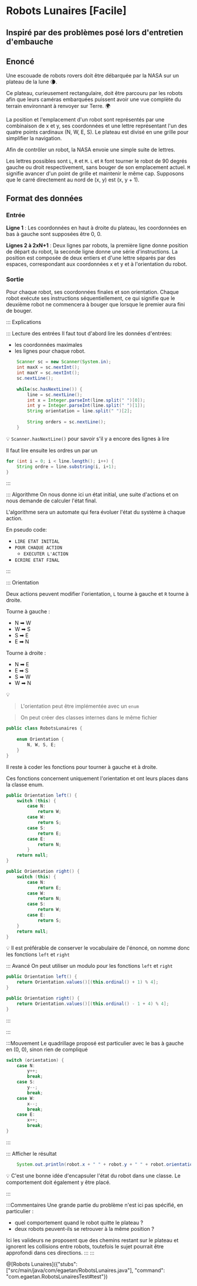 # Robots Lunaires [Facile]

## Inspiré par des problèmes posé lors d'entretien d'embauche

## Enoncé

Une escouade de robots rovers doit être débarquée par la NASA sur un plateau de la lune 🌘.

Ce plateau, curieusement rectangulaire, doit être parcouru par les robots afin que leurs caméras embarquées puissent avoir une vue complète du terrain environnant à renvoyer sur Terre. 🌍

La position et l'emplacement d'un robot sont représentés par une combinaison de x et y, ses coordonnées et une lettre représentant l'un des quatre points cardinaux (N, W, E, S). Le plateau est divisé en une grille pour simplifier la navigation.

Afin de contrôler un robot, la NASA envoie une simple suite de lettres. 

Les lettres possibles sont `L`, `R` et `M`. `L` et `R` font tourner le robot de 90 degrés gauche ou droit respectivement, sans bouger de son emplacement actuel. `M` signifie avancer d'un point de grille et maintenir le même cap.
Supposons que le carré directement au nord de (x, y) est (x, y + 1).

## Format des données

### Entrée

**Ligne 1** : Les coordonnées en haut à droite du plateau, les coordonnées en bas à gauche sont supposées être 0, 0.

**Lignes 2 à 2xN+1** : Deux lignes par robots, la première ligne donne position de départ du robot, la seconde ligne donne une série d'instructions. 
La position est composée de deux entiers et d'une lettre séparés par des espaces, correspondant aux coordonnées x et y et à l'orientation du robot.

### Sortie
Pour chaque robot, ses coordonnées finales et son orientation. Chaque robot exécute ses instructions séquentiellement, ce qui signifie que le deuxième robot ne commencera à bouger que lorsque le premier aura fini de bouger.


::: Explications

::: Lecture des entrées
Il faut tout d'abord lire les données d'entrées:
+ les coordonnées maximales
+ les lignes pour chaque robot.

``` java
	Scanner sc = new Scanner(System.in);
	int maxX = sc.nextInt();
	int maxY = sc.nextInt();
	sc.nextLine();
	
	while(sc.hasNextLine()) {
		line = sc.nextLine();
		int x = Integer.parseInt(line.split(" ")[0]);
		int y = Integer.parseInt(line.split(" ")[1]);
		String orientation = line.split(" ")[2];
		
		String orders = sc.nextLine();
	}
```

💡 `Scanner.hasNextLine()` pour savoir s'il y a encore des lignes à lire


Il faut lire ensuite les ordres un par un
```java
for (int i = 0; i < line.length(); i++) {
	String ordre = line.substring(i, i+1);
}
```
:::



::: Algorithme
On nous donne ici un état initial, une suite d'actions et on nous demande de calculer l'état final.

L'algorithme sera un automate qui fera évoluer l'état du système à chaque action.

En pseudo code:
+ `LIRE ETAT INITIAL`
+ `POUR CHAQUE ACTION`
  + `EXECUTER L'ACTION`
+ `ECRIRE ETAT FINAL`


:::

::: Orientation

Deux actions peuvent modifier l'orientation, `L` tourne à gauche et `R` tourne à droite.

Tourne à gauche :
+ N ➡  W
+ W ➡  S
+ S ➡  E
+ E ➡  N


Tourne à droite :
+ N ➡  E
+ E ➡  S
+ S ➡  W
+ W ➡  N

💡 
> L'orientation peut être implémentée avec un `enum`

> On peut créer des classes internes dans le même fichier

```java
public class RobotsLunaires {
	
	enum Orientation {
		N, W, S, E;
	}
}
```

Il reste à coder les fonctions pour tourner à gauche et à droite.

Ces fonctions concernent uniquement l'orientation et ont leurs places dans la classe enum.

```java
public Orientation left() {
	switch (this) {
		case N:
			return W;
		case W:
			return S;
		case S:
			return E;
		case E:
			return N;
		}
	return null;
}
```

```java
public Orientation right() {
	switch (this) {
		case N:
			return E;
		case W:
			return N;
		case S:
			return W;
		case E:
			return S;
	}
	return null;
}
```

💡 Il est préférable de conserver le vocabulaire de l'énoncé, on nomme donc les fonctions `left` et `right`

::: Avancé
On peut utiliser un modulo pour les fonctions `left` et `right`

```java
public Orientation left() {
    return Orientation.values()[(this.ordinal() + 1) % 4];
}

public Orientation right() {
    return Orientation.values()[(this.ordinal() - 1 + 4) % 4];
}
```
:::

:::

:::Mouvement
Le quadrillage proposé est particulier avec le bas à gauche en (0, 0), sinon rien de compliqué

```java
switch (orientation) {
	case N:
		y++;
		break;
	case S:
		y--;
		break;
	case W:
		x--;
		break;
	case E:
		x++;
		break;
}
```
:::

::: Afficher le résultat

``` java
	System.out.println(robot.x + " " + robot.y + " " + robot.orientation);
```

💡  C'est une bonne idée d'encapsuler l'état du robot dans une classe. Le comportement doit également y être placé.

:::

:::Commentaires
Une grande partie du problème n'est ici pas spécifié, en particulier :
+ quel comportement quand le robot quitte le plateau ?
+ deux robots peuvent-ils se retrouver à la même position ?
 
Ici les valideurs ne proposent que des chemins restant sur le plateau et ignorent les collisions entre robots, toutefois le sujet pourrait être approfondi dans ces directions.
:::
:::


@[Robots Lunaires]({"stubs": ["src/main/java/com/egaetan/RobotsLunaires.java"], "command": "com.egaetan.RobotsLunairesTest#test"})
